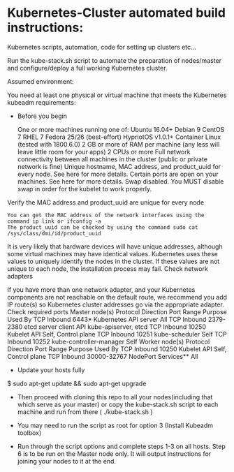 # Kubernetes-Cluster automated build instructions:

Kubernetes scripts, automation, code for setting up clusters etc...




Run the kube-stack.sh script to automate the preparation of nodes/master and configure/deploy a full working Kubernetes cluster.


Assumed environment:

You need at least one physical or virtual machine that meets the Kubernetes kubeadm requirements:



* Before you begin

    One or more machines running one of:
        Ubuntu 16.04+
        Debian 9
        CentOS 7
        RHEL 7
        Fedora 25/26 (best-effort)
        HypriotOS v1.0.1+
        Container Linux (tested with 1800.6.0)
    2 GB or more of RAM per machine (any less will leave little room for your apps)
    2 CPUs or more
    Full network connectivity between all machines in the cluster (public or private network is fine)
    Unique hostname, MAC address, and product_uuid for every node. See here for more details.
    Certain ports are open on your machines. See here for more details.
    Swap disabled. You MUST disable swap in order for the kubelet to work properly.

Verify the MAC address and product_uuid are unique for every node

    You can get the MAC address of the network interfaces using the command ip link or ifconfig -a
    The product_uuid can be checked by using the command sudo cat /sys/class/dmi/id/product_uuid

It is very likely that hardware devices will have unique addresses, although some virtual machines may have identical values. Kubernetes uses these values to uniquely identify the nodes in the cluster. If these values are not unique to each node, the installation process may fail.
Check network adapters

If you have more than one network adapter, and your Kubernetes components are not reachable on the default route, we recommend you add IP route(s) so Kubernetes cluster addresses go via the appropriate adapter.
Check required ports
Master node(s)
Protocol 	Direction 	Port Range 	Purpose 	Used By
TCP 	Inbound 	6443* 	Kubernetes API server 	All
TCP 	Inbound 	2379-2380 	etcd server client API 	kube-apiserver, etcd
TCP 	Inbound 	10250 	Kubelet API 	Self, Control plane
TCP 	Inbound 	10251 	kube-scheduler 	Self
TCP 	Inbound 	10252 	kube-controller-manager 	Self
Worker node(s)
Protocol 	Direction 	Port Range 	Purpose 	Used By
TCP 	Inbound 	10250 	Kubelet API 	Self, Control plane
TCP 	Inbound 	30000-32767 	NodePort Services** 	All



* Update your hosts fully

$ sudo apt-get update && sudo apt-get upgrade



* Then proceed with cloning this repo to all your nodes(including that which serve as your master) or copy the kube-stack.sh script to each machine and run from there ( ./kube-stack.sh )

* You may need to run the script as root for option 3 (Install Kubeadm toolbox)

* Run through the script options and complete steps 1-3 on all hosts. Step 6 is to be run on the Master node only. It will output instructions for joining your nodes to it at the end.


